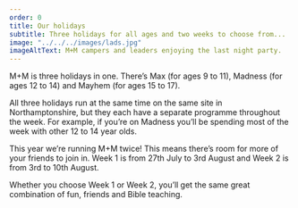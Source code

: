 ```yaml
---
order: 0
title: Our holidays
subtitle: Three holidays for all ages and two weeks to choose from...
image: "../../../images/lads.jpg"
imageAltText: M+M campers and leaders enjoying the last night party.
---
```

M+M is three holidays in one. There’s Max (for ages 9 to 11), Madness (for ages 12 to 14) and Mayhem (for ages 15 to 17).

All three holidays run at the same time on the same site in Northamptonshire,
but they each have a separate programme throughout the week. For example,
if you’re on Madness you’ll be spending most of the week with other 12 to 14
year olds.

This year we’re running M+M twice! This means there’s room for more of your
friends to join in. Week 1 is from 27th July to 3rd August and Week 2 is from
3rd to 10th August.

Whether you choose Week 1 or Week 2, you’ll get the same great combination
of fun, friends and Bible teaching.
